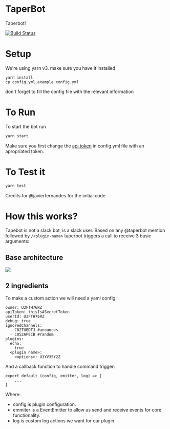 # TaperBot

Taperbot!

[![Build Status](https://travis-ci.org/Javier-Rotelli/taperbot.svg?branch=master)](https://travis-ci.org/Javier-Rotelli/taperbot)

# Setup

We're using yarn v3. make sure you have it installed

```
yarn install
cp config.yml.example config.yml
```

don't forget to fill the config file with the relevant information

# To Run

To start the bot run

```javascript
yarn start
```

Make sure you first change the [api token](https://api.slack.com/custom-integrations/legacy-tokens) in config.yml file with an apropriated token.

# To Test it

```javascript
yarn test
```

Credits for @javierfernandes for the initial code

# How this works?

Tapebot is not a slack bot, is a slack user. Based on any @taperbot mention followed by `/<plugin-name>` taperbot triggers a call to receive 3 basic arguments:

## Base architecture

![](https://raw.githubusercontent.com/vmariano/taperbot/imrpove/readme/Screen%20Shot%202022-05-04%20at%2023.39.18.png)


## 2 ingredients

To make a custom action we will need a yaml config:

```
owner: U3FTH76RZ
apiToken: thisIsASecretToken
userId: U3FTH76RZ
debug: true
ignoredChannels:
  - C02TUBDTJ #anounces
  - C052AP8CB #random
plugins:
  echo:
    true
  <plugin name>:
    <options>: U3YV35Y2Z

```

And a callback function to handle command trigger:

```
export default (config, emitter, log) => {
    ...
}
```

Where:
- config is plugin configuration.
- emmiter is a EventEmitter to allow us send and receive events for core functionality.
- log is custom log actions we want for our plugin.
